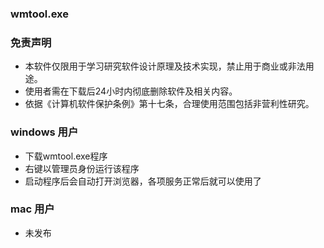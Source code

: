 ### wmtool.exe
### 免责声明
- 本软件仅限用于学习研究软件设计原理及技术实现，禁止用于商业或非法用途。
- 使用者需在下载后24小时内彻底删除软件及相关内容。 
- 依据《计算机软件保护条例》第十七条，合理使用范围包括非营利性研究‌。
### windows 用户 
- 下载wmtool.exe程序
- 右键以管理员身份运行该程序
- 启动程序后会自动打开浏览器，各项服务正常后就可以使用了

### mac 用户
- 未发布
